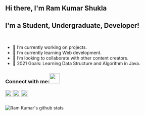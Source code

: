 ## Hi there, I'm Ram Kumar Shukla

## I'm a Student, Undergraduate, Developer!
<br>

- 🔭 I’m currently working on projects.
- 🌱 I’m currently learning Web development.
- :dancers: I’m looking to collaborate with other content creators.
- :goal_net: 2021 Goals: Learning Data Structure and Algorithm in Java.

### Connect with me:<img src="https://camo.githubusercontent.com/ec0df7b334d15078e980be8f26f35f1bd6f004eaa4a121db42fed361360c1817/68747470733a2f2f6d656469612e67697068792e636f6d2f6d656469612f4c6e516a7057614f4e386e68723231764e572f67697068792e676966" height="32" data-canonical-src="https://media.giphy.com/media/LnQjpWaON8nhr21vNW/giphy.gif" style="max-width:100%;">
[<img align="left" alt="Ram Kumar | LinkedIn" height="22px" src="https://camo.githubusercontent.com/d659d2bac00c01b42bffbae84bdc121e828b8fecd5b4949ffa2575f5d9e4a371/68747470733a2f2f63646e2e6a7364656c6976722e6e65742f6e706d2f73696d706c652d69636f6e734076332f69636f6e732f6c696e6b6564696e2e737667" data-canonical-src="https://cdn.jsdelivr.net/npm/simple-icons@v3/icons/linkedin.svg" style="max-width:100%;">][linkedin]
[<img align="left" alt="Ram Kumar | Twitter" height="22px" src="https://camo.githubusercontent.com/395dda360ae28377b7c3247581a88b20573883519c2be833cb64fbb37dcbcc1a/68747470733a2f2f63646e2e6a7364656c6976722e6e65742f6e706d2f73696d706c652d69636f6e734076332f69636f6e732f747769747465722e737667" data-canonical-src="https://cdn.jsdelivr.net/npm/simple-icons@v3/icons/twitter.svg" style="max-width:100%;">][twitter]
[<img align="left" alt="Ram Kumar | Instagram" height="22px" src="https://camo.githubusercontent.com/c80f9763ed06d4ab9fbcc1a74b8b74cd95e4c7f82d3f1f70233994f236a0faeb/68747470733a2f2f63646e2e6a7364656c6976722e6e65742f6e706d2f73696d706c652d69636f6e734076332f69636f6e732f696e7374616772616d2e737667" data-canonical-src="https://cdn.jsdelivr.net/npm/simple-icons@v3/icons/instagram.svg" style="max-width:100%;">][instagram]

<br>
<br>

![Ram Kumar's github stats](https://github-readme-stats.vercel.app/api?username=ramkshukla&show_icons=true&theme=radical)

[linkedin]: https://www.linkedin.com/in/ram-kumar-shukla-001a11184/
[twitter]: https://twitter.com/iramkshukla
[instagram]: https://www.instagram.com/iramkshukla/
